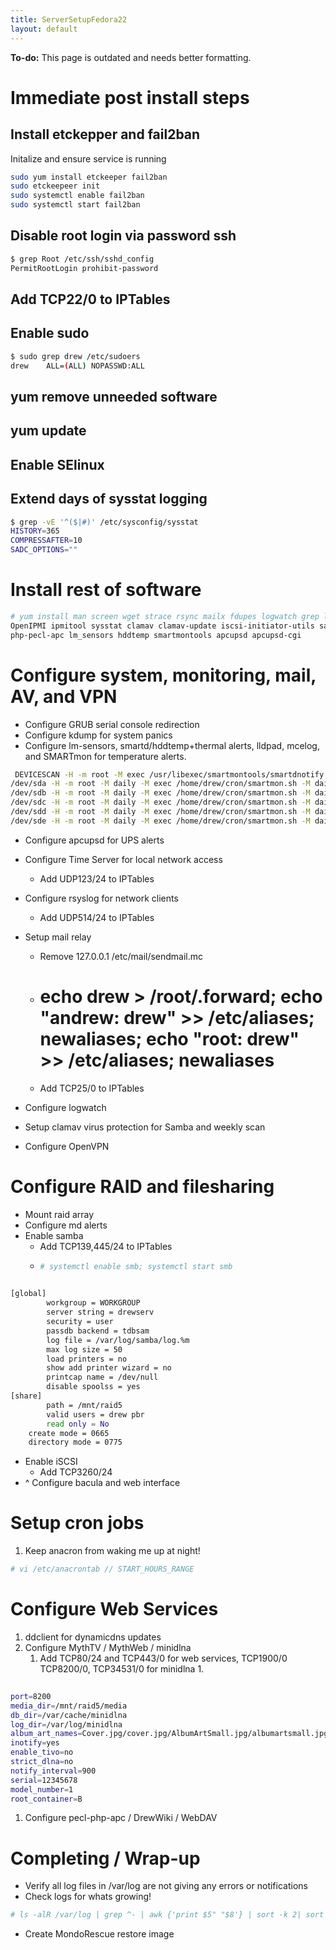 ```yaml
---
title: ServerSetupFedora22
layout: default
---
```


**To-do:** This page is outdated and needs better formatting.

Immediate post install steps
============================

Install etckepper and fail2ban
------------------------------

Initalize and ensure service is running

``` bash
sudo yum install etckeeper fail2ban
sudo etckeepeer init
sudo systemctl enable fail2ban
sudo systemctl start fail2ban
```

Disable root login via password ssh
-----------------------------------

``` bash
$ grep Root /etc/ssh/sshd_config
PermitRootLogin prohibit-password
```

Add TCP22/0 to IPTables
-----------------------

Enable sudo
-----------

``` bash
$ sudo grep drew /etc/sudoers
drew    ALL=(ALL) NOPASSWD:ALL
```

yum remove unneeded software
----------------------------

yum update
----------

Enable SElinux
--------------

Extend days of sysstat logging
------------------------------

``` bash
$ grep -vE '^($|#)' /etc/sysconfig/sysstat
HISTORY=365
COMPRESSAFTER=10
SADC_OPTIONS=""
```

Install rest of software
========================

``` bash
# yum install man screen wget strace rsync mailx fdupes logwatch grep lsof screen binutils tar mcelog nfs-utils \
OpenIPMI ipmitool sysstat clamav clamav-update iscsi-initiator-utils samba openvpn lldpad ntp \
php-pecl-apc lm_sensors hddtemp smartmontools apcupsd apcupsd-cgi 
```

Configure system, monitoring, mail, AV, and VPN
===============================================

-   Configure GRUB serial console redirection
-   Configure kdump for system panics
-   Configure lm-sensors, smartd/hddtemp+thermal alerts, lldpad, mcelog,
    and SMARTmon for temperature alerts.

``` bash
 DEVICESCAN -H -m root -M exec /usr/libexec/smartmontools/smartdnotify -n standby,10,q
/dev/sda -H -m root -M daily -M exec /home/drew/cron/smartmon.sh -M daily -f -l error -o on -S on -s (S/../.././02|L/../../6/03) -W 0,0,45 -d sat
/dev/sdb -H -m root -M daily -M exec /home/drew/cron/smartmon.sh -M daily -f -l error -o on -S on -s (S/../.././02|L/../../6/03) -W 0,0,45 -d sat
/dev/sdc -H -m root -M daily -M exec /home/drew/cron/smartmon.sh -M daily -f -l error -o on -S on -s (S/../.././02|L/../../6/03) -W 0,0,45 -d sat
/dev/sdd -H -m root -M daily -M exec /home/drew/cron/smartmon.sh -M daily -f -l error -o on -S on -s (S/../.././02|L/../../6/03) -W 0,0,45 -d sat
/dev/sde -H -m root -M daily -M exec /home/drew/cron/smartmon.sh -M daily -f -l error -o on -S on -s (S/../.././02|L/../../6/03) -W 0,0,47 -d sat
```

-   Configure apcupsd for UPS alerts
-   Configure Time Server for local network access
    -   Add UDP123/24 to IPTables
-   Configure rsyslog for network clients
    -   Add UDP514/24 to IPTables
-   Setup mail relay
    -   Remove 127.0.0.1 /etc/mail/sendmail.mc
    -   # echo drew > /root/.forward; echo "andrew: drew" >> /etc/aliases; newaliases; echo "root: drew" >> /etc/aliases; newaliases

    -   Add TCP25/0 to IPTables

-   Configure logwatch
-   Setup clamav virus protection for Samba and weekly scan
-   Configure OpenVPN

Configure RAID and filesharing
==============================

-   Mount raid array
-   Configure md alerts
-   Enable samba
    -   Add TCP139,445/24 to IPTables
    -   ``` bash
        # systemctl enable smb; systemctl start smb
        ```

``` bash
 
[global]
        workgroup = WORKGROUP
        server string = drewserv
        security = user
        passdb backend = tdbsam
        log file = /var/log/samba/log.%m
        max log size = 50
        load printers = no
        show add printer wizard = no
        printcap name = /dev/null
        disable spoolss = yes
[share]
        path = /mnt/raid5
        valid users = drew pbr
        read only = No
    create mode = 0665
    directory mode = 0775
```

-   Enable iSCSI
    -   Add TCP3260/24
-   ^ Configure bacula and web interface

Setup cron jobs
===============

1.  Keep anacron from waking me up at night!

``` bash
# vi /etc/anacrontab // START_HOURS_RANGE
```

Configure Web Services
======================

1.  ddclient for dynamicdns updates
2.  Configure MythTV / MythWeb / minidlna
    1.  Add TCP80/24 and TCP443/0 for web services, TCP1900/0 TCP8200/0,
        TCP34531/0 for minidlna
        1.  

``` bash
 
port=8200
media_dir=/mnt/raid5/media
db_dir=/var/cache/minidlna
log_dir=/var/log/minidlna
album_art_names=Cover.jpg/cover.jpg/AlbumArtSmall.jpg/albumartsmall.jpg/AlbumArt.jpg/albumart.jpg/Album.jpg/album.jpg/Folder.jpg/folder.jpg/Thumb.jpg/thumb.jpg
inotify=yes
enable_tivo=no
strict_dlna=no
notify_interval=900
serial=12345678
model_number=1
root_container=B
```

1.  Configure pecl-php-apc / DrewWiki / WebDAV

Completing / Wrap-up
====================

-   Verify all log files in /var/log are not giving any errors or
    notifications
-   Check logs for whats growing!

``` bash
# ls -alR /var/log | grep ^- | awk {'print $5" "$8'} | sort -k 2| sort -n
```

-   Create MondoRescue restore image

